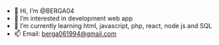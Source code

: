 - 👋 Hi, I’m @BERGA04
- 👀 I’m interested in development web app
- 🌱 I’m currently learning html, javascript, php, react, node js and SQL
- 📫 Email: berga061994@gmail.com
